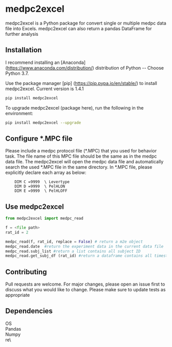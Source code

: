 # medpc2excel

medpc2excel is a Python package for convert single or multiple medpc data file into Excels. 
medpc2excel can also return a pandas DataFrame for further analysis

## Installation

I recommend installing an [Anaconda] (https://www.anaconda.com/distribution/) distribution of Python -- Choose Python 3.7. 

Use the package manager [pip] (https://pip.pypa.io/en/stable/) to install medpc2excel. Current version is 1.4.1

```bash
pip install medpc2excel
```

To upgrade medpc2excel (package here), run the following in the environment:
```bash
pip install medpc2excel --upgrade
```

## Configure *.MPC file

Please include a medpc protocol file (*.MPC) that you used for behavior task.
The file name of this MPC file should be the same as in the medpc data file.
The medpc2excel will open the medpc data file and automatically search the used *.MPC file in the same directory.
In *.MPC file, please explicitly declare each array as below:
```text
    DIM C =9999  \ Levertype                     
    DIM D =9999  \ PelHLON                       
    DIM E =9999  \ PelHLOFF                      
```

## Use medpc2excel

```python
from medpc2excel import medpc_read

f = <file path>
rat_id = 2

medpc_read(f, rat_id, replace = False) # return a m2e object
medpc_read.date  #return the experiment data in the current data file
medpc_read.subj_list #return a list contains all subject ID
medpc_read.get_subj_df (rat_id) #return a dataframe contains all timestamp arrays for rat #2
```

## Contributing

Pull requests are welcome. For major changes, please open an issue first to discuss what you would like to change. 
Please make sure to update tests as appropriate

## Dependencies 

OS\
Pandas\
Numpy\
re\

